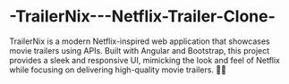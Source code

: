 # -TrailerNix---Netflix-Trailer-Clone-
TrailerNix is a modern Netflix-inspired web application that showcases movie trailers using APIs. Built with Angular and Bootstrap, this project provides a sleek and responsive UI, mimicking the look and feel of Netflix while focusing on delivering high-quality movie trailers. 🎥✨
